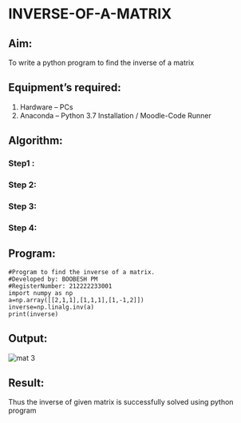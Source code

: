 # INVERSE-OF-A-MATRIX
## Aim:
To write a python program to find the inverse of a matrix
## Equipment’s required:
1. 	Hardware – PCs
2. 	Anaconda – Python 3.7 Installation / Moodle-Code Runner
## Algorithm:
### Step1 : 
### Step 2: 
### Step 3: 
### Step 4: 

## Program:
```
#Program to find the inverse of a matrix.
#Developed by: BOOBESH PM
#RegisterNumber: 212222233001
import numpy as np
a=np.array([[2,1,1],[1,1,1],[1,-1,2]])
inverse=np.linalg.inv(a)
print(inverse)
```
## Output:
![mat 3](https://github.com/Boobeshkrishna/INVERSE-OF-A-MATRIX/assets/141472052/4ed153f8-a602-40a8-8bc8-508b24ee8dda)

## Result:
Thus the inverse of given matrix is successfully solved using python program

